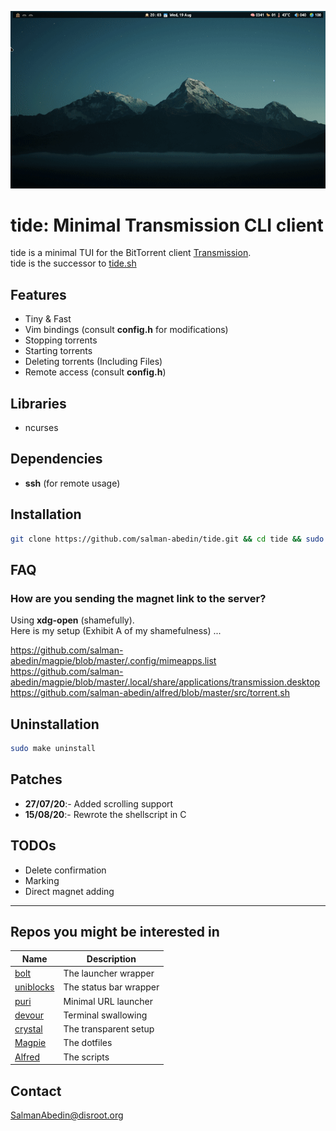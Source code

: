 ![](preview.gif)

# tide: Minimal Transmission CLI client

tide is a minimal TUI for the BitTorrent client [Transmission](https://transmissionbt.com/).  
tide is the successor to [tide.sh](https://github.com/salman-abedin/tide.sh)

## Features

-  Tiny & Fast
-  Vim bindings (consult **config.h** for modifications)
-  Stopping torrents
-  Starting torrents
-  Deleting torrents (Including Files)
-  Remote access (consult **config.h**)

## Libraries

-  ncurses

## Dependencies

-  **ssh** (for remote usage)

## Installation

```sh
git clone https://github.com/salman-abedin/tide.git && cd tide && sudo make install
```

## FAQ

### How are you sending the magnet link to the server?

Using **xdg-open** (shamefully).  
Here is my setup (Exhibit A of my shamefulness) ...  

https://github.com/salman-abedin/magpie/blob/master/.config/mimeapps.list  
https://github.com/salman-abedin/magpie/blob/master/.local/share/applications/transmission.desktop  
https://github.com/salman-abedin/alfred/blob/master/src/torrent.sh

## Uninstallation

```sh
sudo make uninstall
```

## Patches

-  **27/07/20**:- Added scrolling support
-  **15/08/20**:- Rewrote the shellscript in C

## TODOs

-  Delete confirmation
-  Marking
-  Direct magnet adding

---

## Repos you might be interested in

| Name                                                    | Description            |
| ------------------------------------------------------- | ---------------------- |
| [bolt](https://github.com/salman-abedin/bolt)           | The launcher wrapper   |
| [uniblocks](https://github.com/salman-abedin/uniblocks) | The status bar wrapper |
| [puri](https://github.com/salman-abedin/puri)           | Minimal URL launcher   |
| [devour](https://github.com/salman-abedin/devour)       | Terminal swallowing    |
| [crystal](https://github.com/salman-abedin/crystal)     | The transparent setup  |
| [Magpie](https://github.com/salman-abedin/magpie)       | The dotfiles           |
| [Alfred](https://github.com/salman-abedin/alfred)       | The scripts            |

## Contact

SalmanAbedin@disroot.org
